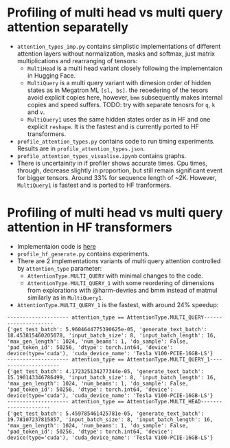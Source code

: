 # Profiling of multi head vs multi query attention separatelly
- `attention_types_imp.py` contains simplistic implementations of different attention layers without normalization, masks and softmax, just matrix multiplications and rearranging of tensors:
    - `MultiHead` is a multi head variant closely following the implementaion in Hugging Face.
    - `MultiQuery` is a multi query variant with dimesion order of hidden states as in Megatron ML `[sl, bs]`. the reoedering of the tesors avoid explicit copies here, however, `bmm` subsequently makes internal copies and  speed suffers. TODO: try with separate tenosrs for `q`, `k` and `v`.
    - `MultiQuery1` uses the same hidden states order as in HF and one explicit `reshape`. It is the fastest and  is currently ported to HF transformers.
- `profile_attention_types.py` contains code to run timing experiments. Results are in `profile_attention_types.json`.
- `profile_attention_types_visualise.ipynb` contains graphs.
- There is uncertainity in if profiler shows accurate times. Cpu times, through, decrease slightly in proportion, but still remain significant event for bigger tensors. Around 33% for sequence length of ~2K. However, `MultiQuery1` is fastest and is ported to HF tranformers.

# Profiling of multi head vs multi query attention in HF transformers
- Implementaion code is [here](`https://github.com/bigcode-project/transformers/tree/multi_query`)
- `profile_hf_generate.py` contains experiments.
- There are 2 implementations variants of multi query attention controlled by `attention_type` parameter:
    - `AttentionType.MULTI_QUERY` with minimal changes to the code.
    - `AttentionType.MULTI_QUERY_1` with some reordering of dimensions from explorations with @harm-devries and bmm instead of matmul similarly as in `MultiQuery1`.
- `AttentionType.MULTI_QUERY_1` is the fastest, with around 24% speedup:
```
-------------------- attention_type == AttentionType.MULTI_QUERY---------------------
{'get_test_batch': 5.9604644775390625e-05, 'generate_text_batch': 18.453815460205078, 'input_batch_size': 8, 'input_batch_length': 16, 'max_gen_length': 1024, 'num_beams': 1, 'do_sample': False, 'pad_token_id': 50256, 'dtype': torch.int64, 'device': device(type='cuda'), 'cuda_device_name': 'Tesla V100-PCIE-16GB-LS'}
-------------------- attention_type == AttentionType.MULTI_QUERY_1---------------------
{'get_test_batch': 4.172325134277344e-05, 'generate_text_batch': 15.190143346786499, 'input_batch_size': 8, 'input_batch_length': 16, 'max_gen_length': 1024, 'num_beams': 1, 'do_sample': False, 'pad_token_id': 50256, 'dtype': torch.int64, 'device': device(type='cuda'), 'cuda_device_name': 'Tesla V100-PCIE-16GB-LS'}
-------------------- attention_type == AttentionType.MULTI_HEAD---------------------
{'get_test_batch': 5.459785461425781e-05, 'generate_text_batch': 19.78107237815857, 'input_batch_size': 8, 'input_batch_length': 16, 'max_gen_length': 1024, 'num_beams': 1, 'do_sample': False, 'pad_token_id': 50256, 'dtype': torch.int64, 'device': device(type='cuda'), 'cuda_device_name': 'Tesla V100-PCIE-16GB-LS'}
```